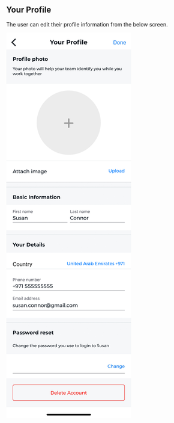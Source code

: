## Your Profile

The user can edit their profile information from the below screen.

![Your Profile](./images/screenshots/more/02.jpg?raw=true "Your Profile")
